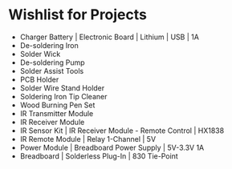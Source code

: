 # Wishlist for Projects

 - Charger Battery | Electronic Board | Lithium | USB | 1A
- De-soldering Iron
- Solder Wick
- De-soldering Pump
- Solder Assist Tools
- PCB Holder
- Solder Wire Stand Holder
- Soldering Iron Tip Cleaner
- Wood Burning Pen Set
- IR Transmitter Module
- IR Receiver Module
- IR Sensor Kit | IR Receiver Module - Remote Control | HX1838
- IR Remote Module | Relay 1-Channel | 5V
- Power Module | Breadboard Power Supply | 5V-3.3V 1A
- Breadboard | Solderless Plug-In | 830 Tie-Point 